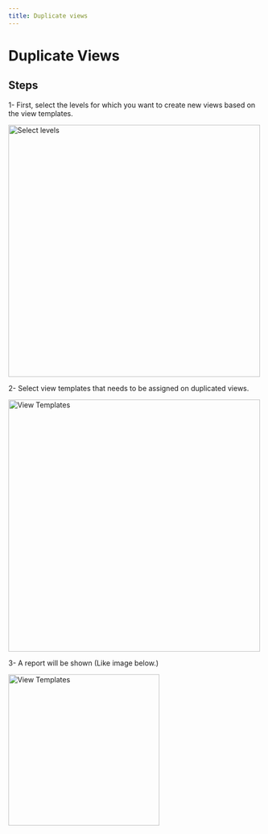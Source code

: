 ```yaml
---
title: Duplicate views
---
```


# Duplicate Views

## Steps
1- First, select the levels for which you want to create new views based on the view templates.

<img src="https://pars-bim.github.io/docs/Assets/Select-levels.jpg" alt="Select levels" width="500">

2- Select view templates that needs to be assigned on duplicated views.

<img src="https://pars-bim.github.io/docs/Assets/Select-view-templates.jpg" alt="View Templates" width="500">

3- A report will be shown (Like image below.)

<img src="https://pars-bim.github.io/docs/Assets/Views-created.jpg" alt="View Templates" width="300">

